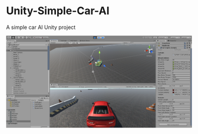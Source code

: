 # Unity-Simple-Car-AI
 A simple car AI Unity project

![plot](https://github.com/YiYuGit/Unity-Simple-Car-AI/blob/main/Assets/SetupExample.png)
